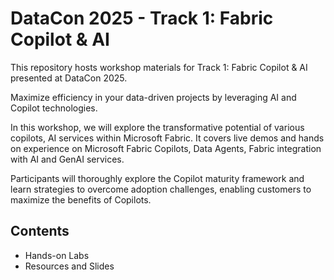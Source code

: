 # DataCon 2025 - Track 1: Fabric Copilot & AI

This repository hosts workshop materials for Track 1: Fabric Copilot & AI presented at DataCon 2025.

Maximize efficiency in your data-driven projects by leveraging AI and Copilot technologies.

In this workshop, we will explore the transformative potential of various copilots, AI services within Microsoft Fabric. It covers live demos and hands on experience on Microsoft Fabric Copilots, Data Agents, Fabric integration with AI and GenAI services.

Participants will thoroughly explore the Copilot maturity framework and learn strategies to overcome adoption challenges, enabling customers to maximize the benefits of Copilots.

## Contents
- Hands-on Labs
- Resources and Slides
